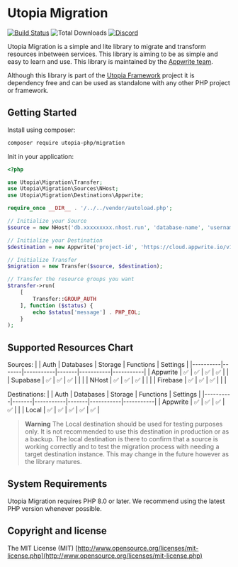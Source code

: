 # Utopia Migration

[![Build Status](https://travis-ci.com/utopia-php/migration.svg?branch=main)](https://travis-ci.com/utopia-php/migration)
![Total Downloads](https://img.shields.io/packagist/dt/utopia-php/migration.svg)
[![Discord](https://img.shields.io/discord/564160730845151244?label=discord)](https://appwrite.io/discord)

Utopia Migration is a simple and lite library to migrate and transform resources inbetween services. This library is aiming to be as simple and easy to learn and use. This library is maintained by the [Appwrite team](https://appwrite.io).

Although this library is part of the [Utopia Framework](https://github.com/utopia-php/framework) project it is dependency free and can be used as standalone with any other PHP project or framework.

## Getting Started

Install using composer:
```bash
composer require utopia-php/migration
```

Init in your application:
```php
<?php

use Utopia\Migration\Transfer;
use Utopia\Migration\Sources\NHost;
use Utopia\Migration\Destinations\Appwrite;

require_once __DIR__ . '/../../vendor/autoload.php';

// Initialize your Source
$source = new NHost('db.xxxxxxxxx.nhost.run', 'database-name', 'username', 'password');

// Initialize your Destination
$destination = new Appwrite('project-id', 'https://cloud.appwrite.io/v1', 'api-key');

// Initialize Transfer
$migration = new Transfer($source, $destination);

// Transfer the resource groups you want
$transfer->run(
    [
        Transfer::GROUP_AUTH
    ], function ($status) {
        echo $status['message'] . PHP_EOL;
    }
);
```

## Supported Resources Chart

Sources:
|          | Auth | Databases | Storage | Functions | Settings |
|----------|-------|-----------|-------|-----------|-----------|
| Appwrite |   ✅   |     ✅     |     ✅     |   ✅   |          |
| Supabase |   ✅   |     ✅     |     ✅     |       |           |
| NHost    |   ✅   |     ✅     |     ✅     |       |           |
| Firebase |   ✅   |     ✅     |     ✅     |       |           |

Destinations:
|          | Auth | Databases | Storage | Functions | Settings |
|----------|-------|-----------|-------|-----------|-----------|
| Appwrite |   ✅   |     ✅     |   ✅   |     ✅     |          |
| Local    |   ✅   |     ✅     |   ✅   |     ✅     |     ✅     |

> **Warning**
> The Local destination should be used for testing purposes only. It is not recommended to use this destination in production or as a backup. The local destination is there to confirm that a source is working correctly and to test the migration process with needing a target destination instance. This may change in the future however as the library matures.



## System Requirements

Utopia Migration requires PHP 8.0 or later. We recommend using the latest PHP version whenever possible.

## Copyright and license

The MIT License (MIT) [http://www.opensource.org/licenses/mit-license.php](http://www.opensource.org/licenses/mit-license.php)

